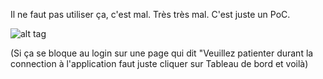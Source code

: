 Il ne faut pas utiliser ça, c'est mal. Très très mal. C'est juste un PoC.

![alt tag](http://i.imgur.com/vs1cGlq.gif)

(Si ça se bloque au login sur une page qui dit "Veuillez patienter durant la connection à l'application faut juste cliquer sur Tableau de bord et voilà)

